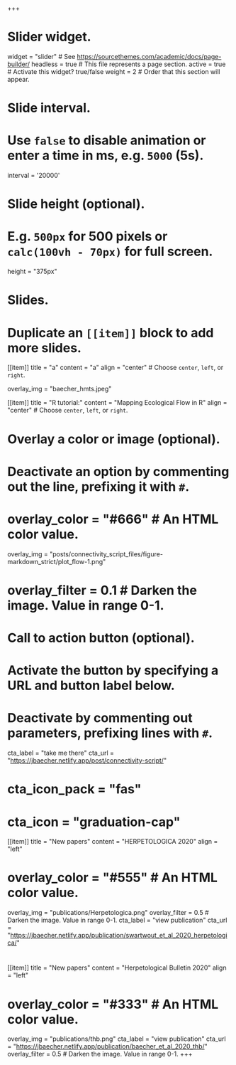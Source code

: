 +++
# Slider widget.
widget = "slider"  # See https://sourcethemes.com/academic/docs/page-builder/
headless = true  # This file represents a page section.
active = true  # Activate this widget? true/false
weight = 2  # Order that this section will appear.

# Slide interval.
# Use `false` to disable animation or enter a time in ms, e.g. `5000` (5s).
interval = '20000'

# Slide height (optional).
# E.g. `500px` for 500 pixels or `calc(100vh - 70px)` for full screen.
height = "375px"

# Slides.
# Duplicate an `[[item]]` block to add more slides.

[[item]]
  title = "a"
  content = "a"
  align = "center"  # Choose `center`, `left`, or `right`.

  overlay_img = "baecher_hmts.jpeg" 

  
[[item]]
  title = "R tutorial:"
  content = "Mapping Ecological Flow in R"
  align = "center"  # Choose `center`, `left`, or `right`.

  # Overlay a color or image (optional).
  #   Deactivate an option by commenting out the line, prefixing it with `#`.
  #   overlay_color = "#666"  # An HTML color value.
  overlay_img = "posts/connectivity_script_files/figure-markdown_strict/plot_flow-1.png" 
  #   overlay_filter = 0.1  # Darken the image. Value in range 0-1.

  # Call to action button (optional).
  #   Activate the button by specifying a URL and button label below.
  #   Deactivate by commenting out parameters, prefixing lines with `#`.
   cta_label = "take me there"
  cta_url = "https://jbaecher.netlify.app/post/connectivity-script/"
  # cta_icon_pack = "fas"
  # cta_icon = "graduation-cap"
  
 [[item]]
   title = "New papers"
   content = "HERPETOLOGICA 2020"
   align = "left"
# 
#   overlay_color = "#555"  # An HTML color value.
 overlay_img = "publications/Herpetologica.png" 
 overlay_filter = 0.5  # Darken the image. Value in range 0-1.
 cta_label = "view publication"
 cta_url = "https://jbaecher.netlify.app/publication/swartwout_et_al_2020_herpetologica/"
# 
[[item]]
  title = "New papers"
   content = "Herpetological Bulletin 2020"
   align = "left"
# 
#   overlay_color = "#333"  # An HTML color value.
  overlay_img = "publications/thb.png"
  cta_label = "view publication"
  cta_url = "https://jbaecher.netlify.app/publication/baecher_et_al_2020_thb/"
  overlay_filter = 0.5  # Darken the image. Value in range 0-1.
+++
